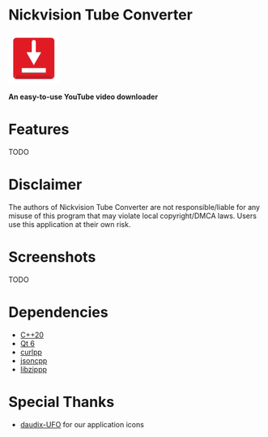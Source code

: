 # Nickvision Tube Converter
<img src="NickvisionTubeConverter/Resources/icon.svg" width="100" height="100"/>

**An easy-to-use YouTube video downloader**

# Features
TODO

# Disclaimer
The authors of Nickvision Tube Converter are not responsible/liable for any misuse of this program that may violate local copyright/DMCA laws. Users use this application at their own risk.

# Screenshots
TODO

# Dependencies
- [C++20](https://en.cppreference.com/w/cpp/20)
- [Qt 6](https://www.qt.io/product/qt6)
- [curlpp](http://www.curlpp.org/)
- [jsoncpp](https://github.com/open-source-parsers/jsoncpp)
- [libzippp](https://github.com/ctabin/libzippp)

# Special Thanks
- [daudix-UFO](https://github.com/daudix-UFO) for our application icons
